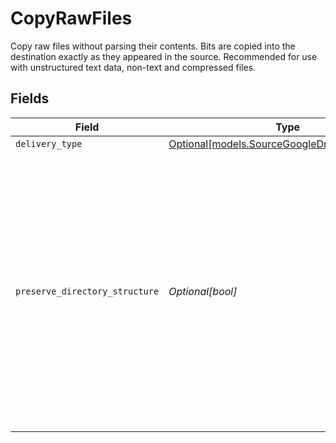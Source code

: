 # CopyRawFiles

Copy raw files without parsing their contents. Bits are copied into the destination exactly as they appeared in the source. Recommended for use with unstructured text data, non-text and compressed files.


## Fields

| Field                                                                                                                                                                                                                    | Type                                                                                                                                                                                                                     | Required                                                                                                                                                                                                                 | Description                                                                                                                                                                                                              |
| ------------------------------------------------------------------------------------------------------------------------------------------------------------------------------------------------------------------------ | ------------------------------------------------------------------------------------------------------------------------------------------------------------------------------------------------------------------------ | ------------------------------------------------------------------------------------------------------------------------------------------------------------------------------------------------------------------------ | ------------------------------------------------------------------------------------------------------------------------------------------------------------------------------------------------------------------------ |
| `delivery_type`                                                                                                                                                                                                          | [Optional[models.SourceGoogleDriveDeliveryType]](../models/sourcegoogledrivedeliverytype.md)                                                                                                                             | :heavy_minus_sign:                                                                                                                                                                                                       | N/A                                                                                                                                                                                                                      |
| `preserve_directory_structure`                                                                                                                                                                                           | *Optional[bool]*                                                                                                                                                                                                         | :heavy_minus_sign:                                                                                                                                                                                                       | If enabled, sends subdirectory folder structure along with source file names to the destination. Otherwise, files will be synced by their names only. This option is ignored when file-based replication is not enabled. |